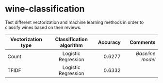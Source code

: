 # wine-classification
Test different vectorization and machine learning methods in order to classify wines based on their reviews.


| Vectorization type        | Classification algorithm          | Accuracy  |Comments |
| ------------- |:-------------:| -----:|-----:|
| Count      | Logistic Regression | 0.6277 | *Baseline model* |
| TFIDF      | Logistic Regression      | 0.6332 |
